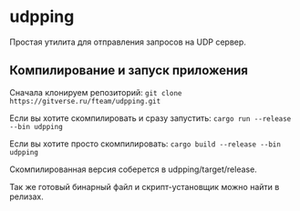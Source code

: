 # udpping

Простая утилита для отправления запросов на UDP сервер.


## Компилирование и запуск приложения


Сначала клонируем репозиторий:
`git clone https://gitverse.ru/fteam/udpping.git`


Если вы хотите скомпилировать и сразу запустить:
`cargo run --release --bin udpping`


Если вы хотите просто скомпилировать:
`cargo build --release --bin udpping`

Скомпилированная версия соберется в udpping/target/release.

Так же готовый бинарный файл и скрипт-установщик можно найти в релизах.